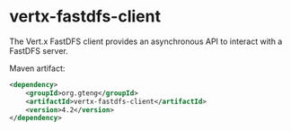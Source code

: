 # vertx-fastdfs-client
The Vert.x FastDFS client provides an asynchronous API to interact with a FastDFS server.

Maven artifact:

```xml
<dependency>
    <groupId>org.gteng</groupId>
    <artifactId>vertx-fastdfs-client</artifactId>
    <version>4.2</version>
</dependency>
```
